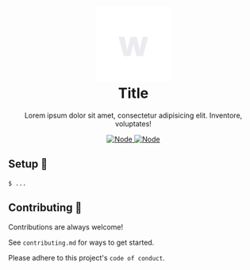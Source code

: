 <h1 align="center">
	<img src="https://github.com/wanted-lol/readme/blob/main/logo.svg" width="150px"><br>
    Title
</h1>
<p align="center">
Lorem ipsum dolor sit amet, consectetur adipisicing elit. Inventore, voluptates!
</p>

<p align="center">
	<a href="https://deno.land" target="_blank">
    	<img src="https://img.shields.io/badge/Node-20.2.0-4e3f73?style=for-the-badge" alt="Node">
     </a>
	<a href="https://deno.land" target="_blank">
    	<img src="https://img.shields.io/badge/TypeScript-5.0.0-4e3f73?style=for-the-badge" alt="Node">
     </a>
</p>

## Setup 🔮

```
$ ...
```

<!-- ## Docker 🔮

```
$ ...
``` -->

## Contributing 🔮

Contributions are always welcome!

See `contributing.md` for ways to get started.

Please adhere to this project's `code of conduct`.
